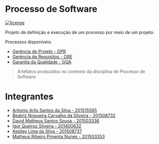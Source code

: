 # Processo de Software

[![license](https://img.shields.io/github/license/matheuspiment/PSW.svg)](https://github.com/matheuspiment/PSW/blob/master/LICENSE)

Projeto de definição e execução de um processo por meio de um projeto.

Processos disponíveis:

* [Gerência de Projeto - GPR](https://github.com/matheuspiment/PSW/blob/master/Processo/Defini%C3%A7%C3%A3o/GPR-Processo.odt)
* [Gerência de Requisitos - GRE](https://github.com/matheuspiment/PSW/blob/master/Processo/Defini%C3%A7%C3%A3o/GRE-Processo.docx)
* [Garantia da Qualidade - GQA](https://github.com/matheuspiment/PSW/blob/master/Processo/Defini%C3%A7%C3%A3o/GQA-Processo.docx)

> Artefatos produzidos no contexto da disciplina de Processo de Software.

# Integrantes

- [Antonio Arlis Santos da Silva - 201515565](https://github.com/antlisufg)
- [Beatriz Nogueira Carvalho da Silveira - 201508732](https://github.com/BeatrizN) 
- [David Matheus Santos Sousa - 201503336](https://github.com/MSSDavid)
- [Igor Queiroz Silveira - 201400632](https://github.com/igorqsilva)
- [Keslley Lima da Silva - 201508737](https://github.com/keslleylima) 
- [Matheus Ribeiro Pimenta Nunes - 201503353](https://github.com/matheuspiment)
